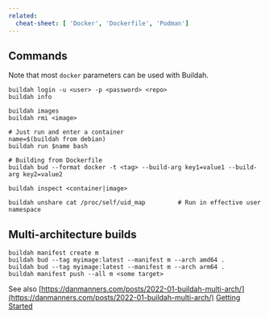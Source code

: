 ```yaml
---
related:
  cheat-sheet: [ 'Docker', 'Dockerfile', 'Podman']
---
```


## Commands

Note that most `docker` parameters can be used with Buildah.

    buildah login -u <user> -p <password> <repo>
    buildah info
    
    buildah images
    buildah rmi <image>
    
    # Just run and enter a container
    name=$(buildah from debian)
    buildah run $name bash
    
    # Building from Dockerfile
    buildah bud --format docker -t <tag> --build-arg key1=value1 --build-arg key2=value2

    buildah inspect <container|image>
    
    buildah unshare cat /proc/self/uid_map         # Run in effective user namespace

## Multi-architecture builds

    buildah manifest create m
    buildah bud --tag myimage:latest --manifest m --arch amd64 .
    buildah bud --tag myimage:latest --manifest m --arch arm64 .
    buildah manifest push --all m <some target>

See also [https://danmanners.com/posts/2022-01-buildah-multi-arch/](https://danmanners.com/posts/2022-01-buildah-multi-arch/)
[Getting Started](https://developers.redhat.com/blog/2021/01/11/getting-started-with-buildah#installing_buildah)
